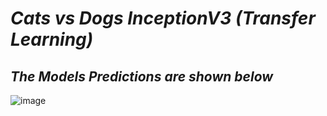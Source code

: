 # *Cats vs Dogs InceptionV3 (Transfer Learning)*

## *The Models Predictions are shown below*

![image](https://user-images.githubusercontent.com/68218986/119075871-8c612180-b9bf-11eb-89ce-85e86ffcb541.png)
